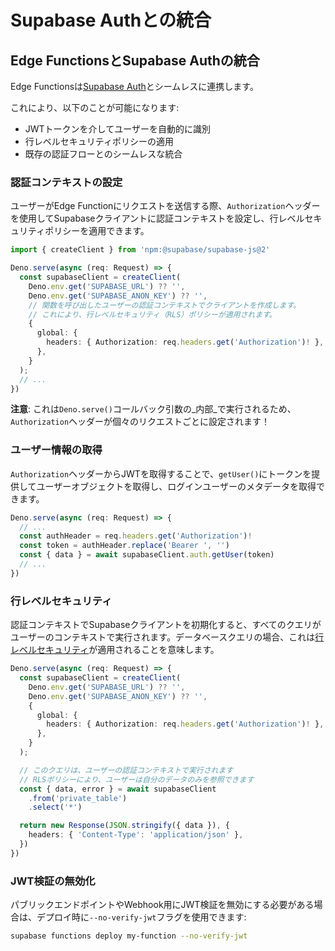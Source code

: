 # Supabase Authとの統合

## Edge FunctionsとSupabase Authの統合

Edge Functionsは[Supabase Auth](/docs/guides/auth)とシームレスに連携します。

これにより、以下のことが可能になります:
- JWTトークンを介してユーザーを自動的に識別
- 行レベルセキュリティポリシーの適用
- 既存の認証フローとのシームレスな統合

### 認証コンテキストの設定

ユーザーがEdge Functionにリクエストを送信する際、`Authorization`ヘッダーを使用してSupabaseクライアントに認証コンテキストを設定し、行レベルセキュリティポリシーを適用できます。

```typescript
import { createClient } from 'npm:@supabase/supabase-js@2'

Deno.serve(async (req: Request) => {
  const supabaseClient = createClient(
    Deno.env.get('SUPABASE_URL') ?? '',
    Deno.env.get('SUPABASE_ANON_KEY') ?? '',
    // 関数を呼び出したユーザーの認証コンテキストでクライアントを作成します。
    // これにより、行レベルセキュリティ（RLS）ポリシーが適用されます。
    {
      global: {
        headers: { Authorization: req.headers.get('Authorization')! },
      },
    }
  );
  // ...
})
```

**注意**: これは`Deno.serve()`コールバック引数の_内部_で実行されるため、`Authorization`ヘッダーが個々のリクエストごとに設定されます！

### ユーザー情報の取得

`Authorization`ヘッダーからJWTを取得することで、`getUser()`にトークンを提供してユーザーオブジェクトを取得し、ログインユーザーのメタデータを取得できます。

```typescript
Deno.serve(async (req: Request) => {
  // ...
  const authHeader = req.headers.get('Authorization')!
  const token = authHeader.replace('Bearer ', '')
  const { data } = await supabaseClient.auth.getUser(token)
  // ...
})
```

### 行レベルセキュリティ

認証コンテキストでSupabaseクライアントを初期化すると、すべてのクエリがユーザーのコンテキストで実行されます。データベースクエリの場合、これは[行レベルセキュリティ](/docs/guides/database/postgres/row-level-security)が適用されることを意味します。

```typescript
Deno.serve(async (req: Request) => {
  const supabaseClient = createClient(
    Deno.env.get('SUPABASE_URL') ?? '',
    Deno.env.get('SUPABASE_ANON_KEY') ?? '',
    {
      global: {
        headers: { Authorization: req.headers.get('Authorization')! },
      },
    }
  );

  // このクエリは、ユーザーの認証コンテキストで実行されます
  // RLSポリシーにより、ユーザーは自分のデータのみを参照できます
  const { data, error } = await supabaseClient
    .from('private_table')
    .select('*')

  return new Response(JSON.stringify({ data }), {
    headers: { 'Content-Type': 'application/json' },
  })
})
```

### JWT検証の無効化

パブリックエンドポイントやWebhook用にJWT検証を無効にする必要がある場合は、デプロイ時に`--no-verify-jwt`フラグを使用できます:

```bash
supabase functions deploy my-function --no-verify-jwt
```
